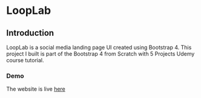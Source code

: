 # LoopLab
## Introduction
LoopLab is a social media landing page UI created using Bootstrap 4. This project I built is part of the Bootstrap 4 from Scratch with 5 Projects Udemy course tutorial. 

### Demo
The website is live [here](https://looplab-app.vercel.app/)

